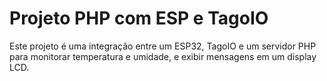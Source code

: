 ﻿# Projeto PHP com ESP e TagoIO

Este projeto é uma integração entre um ESP32, TagoIO e um servidor PHP para monitorar temperatura e umidade, e exibir mensagens em um display LCD.
